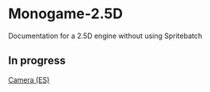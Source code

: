 # Monogame-2.5D
Documentation for a 2.5D engine without using Spritebatch

## In progress

[Camera (ES)](https://github.com/juanpaexpedite/Monogame-2.5D/blob/master/Monogame2_5D_Camera_ES.pdf) 

